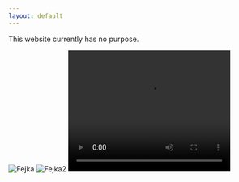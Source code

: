 ```yaml
---
layout: default
---
```


This website currently has no purpose.

<img src="https://owenbof.github.io/cdn/Fejka.png" alt="Fejka">
<img src="https://owenbof.github.io/cdn/Fejka2.png" alt="Fejka2">

<video width="320" height="240" controls>
  <source src="https://cdn.joecollyer.com/video/gatto.mp4" type="video/mp4">
  <source src="https://cdn.joecollyer.com/video/gatto.mp4" type="video/ogg">
Your browser does not support the video tag.
</video>
